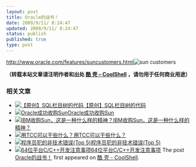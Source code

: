 ```yaml
---
layout: post
title: Oracle的战书！
date: 2009/9/11/ 8:24:47
updated: 2009/9/11/ 8:24:47
status: publish
published: true
type: post
---
```



<http://www.oracle.com/features/suncustomers.html>![sun customers](https://coolshell.cn/wp-content/uploads/2009/09/sun_customers_lg.gif "sun customers")




**（转载本站文章请注明作者和出处 [酷 壳 – CoolShell](https://coolshell.cn/) ，请勿用于任何商业用途）**



### 相关文章

* [![【原创】SQL栏目树的代码](https://coolshell.cn/wp-content/plugins/wordpress-23-related-posts-plugin/static/thumbs/6.jpg)](https://coolshell.cn/articles/962.html)[【原创】SQL栏目树的代码](https://coolshell.cn/articles/962.html)
* [![Oracle成功收购Sun](https://coolshell.cn/wp-content/plugins/wordpress-23-related-posts-plugin/static/thumbs/18.jpg)](https://coolshell.cn/articles/595.html)[Oracle成功收购Sun](https://coolshell.cn/articles/595.html)
* [![IBM收购Sun，这是一种什么样的精神？](https://coolshell.cn/wp-content/uploads/2009/03/ibm-potentially-buying-sun-150x150.jpg)](https://coolshell.cn/articles/203.html)[IBM收购Sun，这是一种什么样的精神？](https://coolshell.cn/articles/203.html)
* [![用TCC可以干些什么？](https://coolshell.cn/wp-content/plugins/wordpress-23-related-posts-plugin/static/thumbs/26.jpg)](https://coolshell.cn/articles/786.html)[用TCC可以干些什么？](https://coolshell.cn/articles/786.html)
* [![程序员犯的非技术错误(Top 5)](https://coolshell.cn/wp-content/plugins/wordpress-23-related-posts-plugin/static/thumbs/18.jpg)](https://coolshell.cn/articles/1145.html)[程序员犯的非技术错误(Top 5)](https://coolshell.cn/articles/1145.html)
* [![64位平台C/C++开发注意事项](https://coolshell.cn/wp-content/plugins/wordpress-23-related-posts-plugin/static/thumbs/27.jpg)](https://coolshell.cn/articles/3512.html)[64位平台C/C++开发注意事项](https://coolshell.cn/articles/3512.html)
The post [Oracle的战书！](https://coolshell.cn/articles/1426.html) first appeared on [酷 壳 - CoolShell](https://coolshell.cn).
